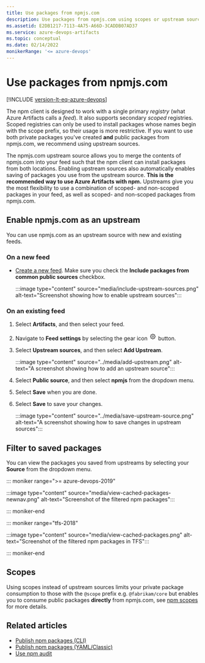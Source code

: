 ```yaml
---
title: Use packages from npmjs.com
description: Use packages from npmjs.com using scopes or upstream sources
ms.assetid: E2DB1217-7113-4A75-A66D-3CADDB07AD37
ms.service: azure-devops-artifacts
ms.topic: conceptual
ms.date: 02/14/2022
monikerRange: '<= azure-devops'
---
```


# Use packages from npmjs.com

[!INCLUDE [version-lt-eq-azure-devops](../../includes/version-lt-eq-azure-devops.md)]

The npm client is designed to work with a single primary *registry* (what Azure Artifacts calls a *feed*). It also supports secondary *scoped* registries. Scoped registries can only be used to install packages whose names begin with the scope prefix, so their usage is more restrictive. If you want to use both private packages you've created **and** public packages from npmjs.com, we recommend using upstream sources. 

The npmjs.com upstream source allows you to merge the contents of npmjs.com into your feed such that the npm client can install packages from both locations.  Enabling upstream sources also automatically enables saving of packages you use from the upstream source. **This is the recommended way to use Azure Artifacts with npm.** Upstreams give you the most flexibility to use a combination of scoped- and non-scoped packages in your feed, as well as scoped- and non-scoped packages from npmjs.com.

## Enable npmjs.com as an upstream

You can use npmjs.com as an upstream source with new and existing feeds.

### On a new feed

- [Create a new feed](../get-started-npm.md#create-a-feed). Make sure you check the **Include packages from common public sources** checkbox.

    :::image type="content" source="media/include-upstream-sources.png" alt-text="Screenshot showing how to enable upstream sources":::

### On an existing feed

1. Select **Artifacts**, and then select your feed.

1. Navigate to **Feed settings** by selecting the gear icon ![gear icon](../../media/icons/gear-icon.png) button.

1. Select **Upstream sources**, and then select **Add Upstream**.

    :::image type="content" source="../media/add-upstream.png" alt-text="A screenshot showing how to add an upstream source":::

1. Select **Public source**, and then select **npmjs** from the dropdown menu.

1. Select **Save** when you are done.

1. Select **Save** to save your changes.

    :::image type="content" source="../media/save-upstream-source.png" alt-text="A screenshot showing how to save changes in upstream sources":::

## Filter to saved packages

You can view the packages you saved from upstreams by selecting your **Source** from the dropdown menu.

::: moniker range=">= azure-devops-2019"  

:::image type="content" source="media/view-cached-packages-newnav.png" alt-text="Screenshot of the filtered npm packages":::

::: moniker-end

::: moniker range="tfs-2018"


:::image type="content" source="media/view-cached-packages.png" alt-text="Screenshot of the filtered npm packages in TFS":::

::: moniker-end

## Scopes

Using scopes instead of upstream sources limits your private package consumption to those with the `@scope` prefix e.g. `@fabrikam/core` but enables you to consume public packages **directly** from npmjs.com, see [npm scopes](scopes.md) for more details.

## Related articles

- [Publish npm packages (CLI)](./publish.md)
- [Publish npm packages (YAML/Classic)](../../pipelines/artifacts/npm.md)
-  [Use npm audit](./npm-audit.md)
